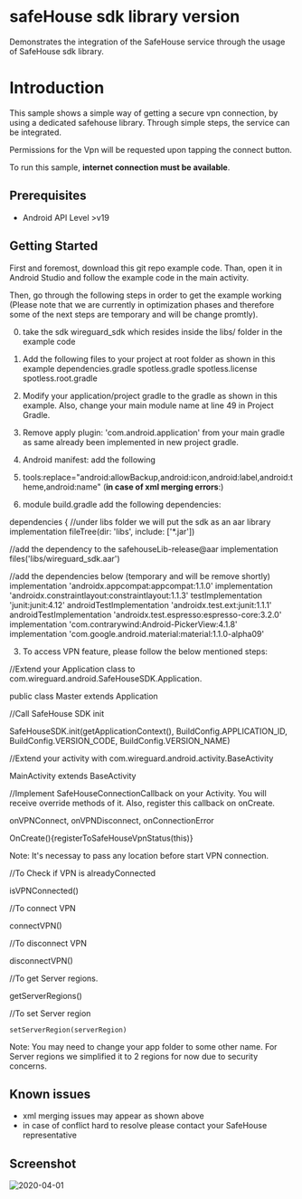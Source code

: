safeHouse sdk library version
==================================

Demonstrates the integration of the SafeHouse service through the usage of SafeHouse sdk library.


Introduction
============

This sample shows a simple way of getting a secure vpn connection, by using a dedicated safehouse library.
Through simple steps, the service can be integrated.

Permissions for the Vpn will be requested upon tapping the connect button.

To run this sample, **internet connection must be available**.


Prerequisites
--------------
- Android API Level >v19

Getting Started
---------------

First and foremost, download this git repo example code.
Than, open it in Android Studio and follow the example code in the main activity.

Then, go through the following steps in order to get the example working
(Please note that we are currently in optimization phases and therefore some of the next steps are temporary and will be change promtly).

0. take the sdk wireguard_sdk which resides inside the libs/ folder in the example code
1. Add the following files to your project at root folder as shown in this example
   dependencies.gradle
   spotless.gradle
   spotless.license
   spotless.root.gradle

2. Modify your application/project gradle to the gradle as shown in this example. Also, change your main module name at line 49 in Project Gradle.

3. Remove apply plugin: 'com.android.application' from your main gradle as same already been implemented in new project gradle.

4. Android manifest: add the following

  1. tools:replace="android:allowBackup,android:icon,android:label,android:theme,android:name" (**in case of xml merging errors**:)


5. module build.gradle
add the following dependencies:

dependencies {
//under libs folder we will put the sdk as an aar library
 implementation fileTree(dir: 'libs', include: ['*.jar'])

//add the dependency to the safehouseLib-release@aar
  implementation files('libs/wireguard_sdk.aar')

//add the dependencies below (temporary and will be remove shortly)
implementation 'androidx.appcompat:appcompat:1.1.0'
implementation 'androidx.constraintlayout:constraintlayout:1.1.3'
testImplementation 'junit:junit:4.12'
androidTestImplementation 'androidx.test.ext:junit:1.1.1'
androidTestImplementation 'androidx.test.espresso:espresso-core:3.2.0'
implementation 'com.contrarywind:Android-PickerView:4.1.8'
implementation 'com.google.android.material:material:1.1.0-alpha09'


3. To access VPN feature, please follow the below mentioned steps:

  //Extend your Application class to com.wireguard.android.SafeHouseSDK.Application.
  
  public class Master extends Application
  
  //Call SafeHouse SDK init
  
  SafeHouseSDK.init(getApplicationContext(), BuildConfig.APPLICATION_ID, BuildConfig.VERSION_CODE, BuildConfig.VERSION_NAME)
  
  //Extend your activity with com.wireguard.android.activity.BaseActivity
  
   MainActivity extends BaseActivity

  //Implement SafeHouseConnectionCallback on your Activity. You will receive override methods of it. Also, register this callback on onCreate.
  
   onVPNConnect, onVPNDisconnect, onConnectionError

   OnCreate(){registerToSafeHouseVpnStatus(this)}

   
   Note: It's necessay to pass any location before start VPN connection.
   
   //To Check if VPN is alreadyConnected
   
   isVPNConnected()
   
   //To connect VPN

   connectVPN()
   
   //To disconnect VPN
   
   disconnectVPN()

  //To get Server regions.

  getServerRegions()


   //To set Server region

    setServerRegion(serverRegion)
  
Note: You may need to change your app folder to some other name.
      For Server regions we simplified it to 2 regions for now due to security concerns.

Known issues
------------
- xml merging issues may appear as shown above
- in case of conflict hard to resolve please contact your SafeHouse representative
    
Screenshot
----------

![2020-04-01](https://user-images.githubusercontent.com/27682184/78152594-a6f0d800-7457-11ea-81f9-dbba94163788.jpg)
  
